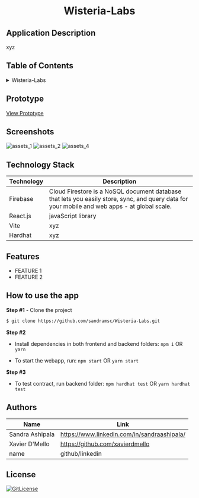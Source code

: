 <!-- Designed for ETHGlobal . Scaling Ethere03.2023 hackathon -->
  <h1 align="center">
Wisteria-Labs</h1>

## Application Description

xyz

## Table of Contents

<details>
<summary>Wisteria-Labs</summary>

- [Application Description](#application-description)
- [Table of Contents](#table-of-contents)
- [Prototype](#prototype)
- [Screenshots](#screenshots)
- [Technology Stack](#technology-stack)
- [Features](#features)
- [How to use the app](#how-to-use-the-app)
- [Authors](#authors)
- [License](#license)

</details>

## Prototype

[View Prototype](https://wisteria-labs.vercel.app/assets)

## Screenshots
![assets_1](https://user-images.githubusercontent.com/19821445/227278624-c961805c-b31d-4bcb-958d-edaaee04c2b8.PNG)
![assets_2](https://user-images.githubusercontent.com/19821445/227278656-2414c3d7-08c8-4b6c-b9b8-12530a9b7bff.PNG)
![assets_4](https://user-images.githubusercontent.com/19821445/227278600-a6e7b72b-3ed2-4ae3-965e-c39407c83272.PNG)
## Technology Stack

| Technology                                                    | Description                                                          |
| ------------------------------------------------------------- | -------------------------------------------------------------------- |
| Firebase                                                      | Cloud Firestore is a NoSQL document database that lets you easily store, sync, and query data for your mobile and web apps - at global scale. |
| React.js                                                      | javaScript library                                                   |
|Vite                                           | xyz          |
|Hardhat                                           | xyz          |

## Features

- FEATURE 1
- FEATURE 2


## How to use the app

**Step #1** - Clone the project

```bash
$ git clone https://github.com/sandramsc/Wisteria-Labs.git
```

**Step #2**

- Install dependencies in both frontend and backend folders: `npm i` OR `yarn`

- To start the webapp, run: `npm start` OR `yarn start`

**Step #3**

- To test contract, run backend folder: `npm hardhat test` OR `yarn hardhat test`


## Authors

| Name            | Link                                   |
| --------------- | -------------------------------------- |
| Sandra Ashipala | https://www.linkedin.com/in/sandraashipala/ |
| Xavier D'Mello | https://github.com/xavierdmello |
| name |  github/linkedin |

## License

[![GitLicense](https://img.shields.io/badge/License-MIT-lime.svg)](https://github.com/sandramsc/Wisteria-Labs/blob/main/LICENSE)
